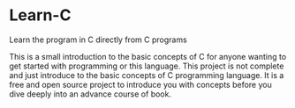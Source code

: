 # Learn-C
Learn the program in C directly from C programs

This is a small introduction to the basic concepts of C for anyone wanting to get started with programming or this language.
This project is not complete and just introduce to the basic concepts of C programming language.
It is a free and open source project to introduce you with concepts before you dive deeply into an advance course of book.

